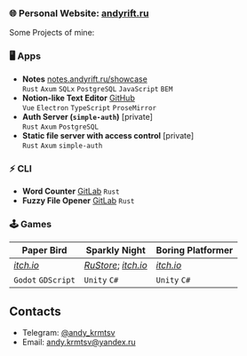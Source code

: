 ### 🌐 **Personal Website**: [**andyrift.ru**](https://andyrift.ru)

Some Projects of mine:

### 🖥️ Apps

- **Notes** [notes.andyrift.ru/showcase](https://notes.andyrift.ru/showcase)<br>
`Rust` `Axum` `SQLx` `PostgreSQL` `JavaScript` `BEM`
- **Notion-like Text Editor** [GitHub](https://github.com/andyrift/electron-text-editor)<br>
`Vue` `Electron` `TypeScript` `ProseMirror`
- **Auth Server (`simple-auth`)** [private]<br>
`Rust` `Axum` `PostgreSQL`
- **Static file server with access control** [private]<br>
`Rust` `Axum` `simple-auth`

### ⚡ CLI

- **Word Counter** [GitLab](https://gitlab.com/andyrift/rs-count) `Rust`
- **Fuzzy File Opener** [GitLab](https://gitlab.com/andyrift/fuzzy-open) `Rust`

### 🕹️ Games

| Paper Bird | Sparkly Night | Boring Platformer |
|--|--|--|
| [_itch.io_](https://andyrift.itch.io/paper-bird) | [_RuStore_](https://apps.rustore.ru/app/ru.andyrift.paperbird); [_itch.io_](https://andyrift.itch.io/sparkly-night) | [_itch.io_](https://andyrift.itch.io/boring-platformer) |
| `Godot` `GDScript` | `Unity` `C#` | `Unity` `C#` |

## Contacts

- Telegram: [@andy_krmtsv](https://t.me/andy_krmtsv)
- Email: [andy.krmtsv@yandex.ru](mailto:andy.krmtsv@yandex.ru)
